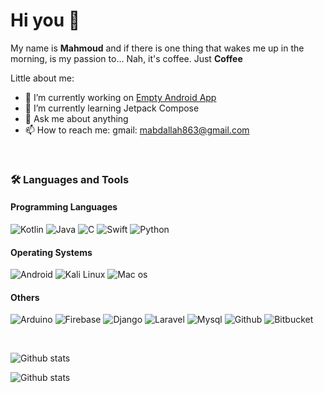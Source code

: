 
# Hi you 👋

My name is **Mahmoud** and if there is one thing that wakes me up in the morning, is my passion to... Nah, it's coffee. Just **Coffee**

Little about me:

- 🔭 I’m currently working on [Empty Android App](https://play.google.com/store/apps/details?id=com.mabd.empty)
- 🌱 I’m currently learning Jetpack Compose
- 💬 Ask me about anything
- 📫 How to reach me: gmail: mabdallah863@gmail.com

<!-- - 🤔 I’m looking for help with [DFont library](https://github.com/mahmoud-abdallah863/DFont) -->



<!-- Nice to see you here!<br> -->
<!-- [![LinkedIn](https://img.shields.io/badge/linkedin-%230077B5.svg?&style=for-the-badge&logo=linkedin&logoColor=white)](https://www.linkedin.com/in/mahmoud-abdallah-66200915b/) -->

</br>

### 🛠 Languages and Tools
#### Programming Languages
<img alt="Kotlin" src="https://img.shields.io/badge/Kotlin-0095D5?&style=for-the-badge&logo=kotlin&logoColor=white"/> <img alt="Java" src="https://img.shields.io/badge/java-%23ED8B00.svg?&style=for-the-badge&logo=java&logoColor=white"/> <img alt="C" src="https://img.shields.io/badge/C-00599C?style=for-the-badge&logo=c&logoColor=white" /> <img alt="Swift" src="https://img.shields.io/badge/Swift-FA7343?style=for-the-badge&logo=swift&logoColor=white" /> <img alt="Python" src="https://img.shields.io/badge/Python-3776AB?style=for-the-badge&logo=python&logoColor=white" />

#### Operating Systems
<img alt="Android" src="https://img.shields.io/badge/Android-3DDC84?style=for-the-badge&logo=android&logoColor=white" /> <img alt="Kali Linux" src="https://img.shields.io/badge/Kali_Linux-557C94?style=for-the-badge&logo=kali-linux&logoColor=white" /> <img alt="Mac os" src="https://img.shields.io/badge/mac%20os-000000?style=for-the-badge&logo=apple&logoColor=white" />

#### Others
<img alt="Arduino" src="https://img.shields.io/badge/Arduino-00979D?style=for-the-badge&logo=Arduino&logoColor=white" /> <img alt="Firebase" src="https://img.shields.io/badge/firebase-ffca28?style=for-the-badge&logo=firebase&logoColor=black" /> <img alt="Django" src="https://img.shields.io/badge/Django-092E20?style=for-the-badge&logo=django&logoColor=green" /> <img alt="Laravel" src="https://img.shields.io/badge/Laravel-FF2D20?style=for-the-badge&logo=laravel&logoColor=white" /> <img alt="Mysql" src="https://img.shields.io/badge/MySQL-00000F?style=for-the-badge&logo=mysql&logoColor=white" /> <img alt="Github" src="https://img.shields.io/badge/GitHub-100000?style=for-the-badge&logo=github&logoColor=white" /> <img alt="Bitbucket" src="https://img.shields.io/badge/Bitbucket-0747a6?style=for-the-badge&logo=bitbucket&logoColor=white" />

</br>

![Github stats](https://github-readme-stats.vercel.app/api?username=mahmoud-abdallah863&theme=highcontrast&layout=compact&show_icons=true&count_private=true) 

![Github stats](https://github-readme-stats.vercel.app/api/top-langs/?username=mahmoud-abdallah863&theme=highcontrast&layout=compact&show_icons=true&count_private=true)


<!-- this is **open source development** 🐧! -->


<!--
**mahmoud-abdallah863/mahmoud-abdallah863** is a ✨ _special_ ✨ repository because its `README.md` (this file) appears on your GitHub profile.

Here are some ideas to get you started:

- 🔭 I’m currently working on ...
- 🌱 I’m currently learning ...
- 👯 I’m looking to collaborate on ...
- 🤔 I’m looking for help with ...
- 💬 Ask me about ...
- 📫 How to reach me: ...
- 😄 Pronouns: ...
- ⚡ Fun fact: ...
-->
 
